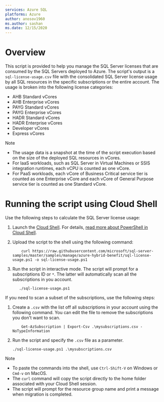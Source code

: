 ```yaml
---
services: Azure SQL
platforms: Azure
author: anosov1960
ms.author: sashan
ms.date: 12/15/2020
---
```


# Overview 

This script is provided to help you manage the SQL Server licenses that are consumed by the SQL Servers deployed to Azure. The script's output is a `sql-license-usage.csv` file with the consolidated SQL Server license usage by all SQL resources in the specific subscriptions or the entire account. The usage is broken into the following license categories:

- AHB Standard vCores
- AHB Enterprise vCores
- PAYG Standard vCores
- PAYG Enterprise vCores
- HADR Standard vCores
- HADR Enterprise vCores
- Developer vCores
- Express vCores

>[!NOTE]
> - The usage data is a snapshot at the time of the script execution based on the size of the deployed SQL resources in vCores.
> - For IaaS workloads, such as SQL Server in Virtual Machines or SSIS integration runtimes, each vCPU is counted as one vCore.
> - For PaaS workloads, each vCore of Business Critical service tier is counted as one Enterprise vCore and each vCore of General Purpose service tier is counted as one Standard vCore.


# Running the script using Cloud Shell

Use the following steps to calculate the SQL Server license usage:

1. Launch the [Cloud Shell](https://shell.azure.com/). For details, [read more about PowerShell in Cloud Shell](https://aka.ms/pscloudshell/docs).

2. Upload the script to the shell using the following command:

    ```console
        curl https://raw.githubusercontent.com/microsoft/sql-server-samples/master/samples/manage/azure-hybrid-benefit/sql-license-usage.ps1 -o sql-license-usage.ps1
    ```

3. Run the script in interactive mode. The script will prompt for a subscriptions ID or `*`. The latter will automatically scan all the subscriptions in you account.

    ```console
       ./sql-license-usage.ps1
    ```

If you need to scan a subset of the subscriptions, use the following steps:

1. Create a `.csv` with the list off all subscriptions in your account using the following command. You can edit the file to remove the subscriptions you don't want to scan.

    ```console
        Get-AzSubscription | Export-Csv .\mysubscriptions.csv -NoTypeInformation
    ```

2. Run the script and specify the `.csv` file as a parameter.
    ```console
   ./sql-license-usage.ps1 .\mysubscriptions.csv
    ```

> [!NOTE]
> - To paste the commands into the shell, use `Ctrl-Shift-V` on Windows or `Cmd-v` on MacOS.
> - The `curl` command will copy the script directly to the home folder associated with your Cloud Shell session.
> - The script will prompt for the resource group name and print a message when migration is completed.

